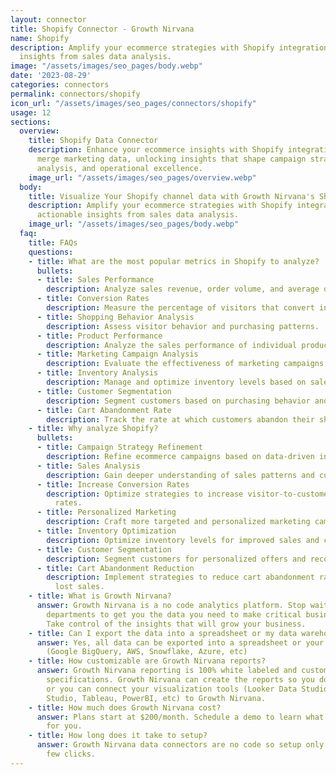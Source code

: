 ```yaml
---
layout: connector
title: Shopify Connector - Growth Nirvana
name: Shopify
description: Amplify your ecommerce strategies with Shopify integration, gaining actionable
  insights from sales data analysis.
image: "/assets/images/seo_pages/body.webp"
date: '2023-08-29'
categories: connectors
permalink: connectors/shopify
icon_url: "/assets/images/seo_pages/connectors/shopify"
usage: 12
sections:
  overview:
    title: Shopify Data Connector
    description: Enhance your ecommerce insights with Shopify integration. Seamlessly
      merge marketing data, unlocking insights that shape campaign strategies, sales
      analysis, and operational excellence.
    image_url: "/assets/images/seo_pages/overview.webp"
  body:
    title: Visualize Your Shopify channel data with Growth Nirvana's Shopify Connector
    description: Amplify your ecommerce strategies with Shopify integration, gaining
      actionable insights from sales data analysis.
    image_url: "/assets/images/seo_pages/body.webp"
  faq:
    title: FAQs
    questions:
    - title: What are the most popular metrics in Shopify to analyze?
      bullets:
      - title: Sales Performance
        description: Analyze sales revenue, order volume, and average order value.
      - title: Conversion Rates
        description: Measure the percentage of visitors that convert into customers.
      - title: Shopping Behavior Analysis
        description: Assess visitor behavior and purchasing patterns.
      - title: Product Performance
        description: Analyze the sales performance of individual products.
      - title: Marketing Campaign Analysis
        description: Evaluate the effectiveness of marketing campaigns on sales.
      - title: Inventory Analysis
        description: Manage and optimize inventory levels based on sales data.
      - title: Customer Segmentation
        description: Segment customers based on purchasing behavior and preferences.
      - title: Cart Abandonment Rate
        description: Track the rate at which customers abandon their shopping carts.
    - title: Why analyze Shopify?
      bullets:
      - title: Campaign Strategy Refinement
        description: Refine ecommerce campaigns based on data-driven insights.
      - title: Sales Analysis
        description: Gain deeper understanding of sales patterns and customer preferences.
      - title: Increase Conversion Rates
        description: Optimize strategies to increase visitor-to-customer conversion
          rates.
      - title: Personalized Marketing
        description: Craft more targeted and personalized marketing campaigns.
      - title: Inventory Optimization
        description: Optimize inventory levels for improved sales and customer satisfaction.
      - title: Customer Segmentation
        description: Segment customers for personalized offers and recommendations.
      - title: Cart Abandonment Reduction
        description: Implement strategies to reduce cart abandonment rates and recover
          lost sales.
    - title: What is Growth Nirvana?
      answer: Growth Nirvana is a no code analytics platform. Stop waiting for other
        departments to get you the data you need to make critical business decisions.
        Take control of the insights that will grow your business.
    - title: Can I export the data into a spreadsheet or my data warehouse?
      answer: Yes, all data can be exported into a spreadsheet or your data warehouse
        (Google BigQuery, AWS, Snowflake, Azure, etc)
    - title: How customizable are Growth Nirvana reports?
      answer: Growth Nirvana reporting is 100% white labeled and customized to your
        specifications. Growth Nirvana can create the reports so you don’t have to
        or you can connect your visualization tools (Looker Data Studio/Google Data
        Studio, Tableau, PowerBI, etc) to Growth Nirvana.
    - title: How much does Growth Nirvana cost?
      answer: Plans start at $200/month. Schedule a demo to learn what plan is best
        for you.
    - title: How long does it take to setup?
      answer: Growth Nirvana data connectors are no code so setup only requires a
        few clicks.
---
```

